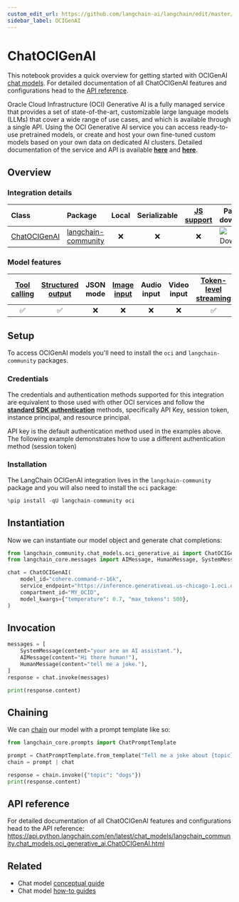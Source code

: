 ```yaml
---
custom_edit_url: https://github.com/langchain-ai/langchain/edit/master/docs/docs/integrations/chat/oci_generative_ai.ipynb
sidebar_label: OCIGenAI
---
```

# ChatOCIGenAI

This notebook provides a quick overview for getting started with OCIGenAI [chat models](/docs/concepts/#chat-models). For detailed documentation of all ChatOCIGenAI features and configurations head to the [API reference](https://api.python.langchain.com/en/latest/chat_models/langchain_community.chat_models.oci_generative_ai.ChatOCIGenAI.html).

Oracle Cloud Infrastructure (OCI) Generative AI is a fully managed service that provides a set of state-of-the-art, customizable large language models (LLMs) that cover a wide range of use cases, and which is available through a single API.
Using the OCI Generative AI service you can access ready-to-use pretrained models, or create and host your own fine-tuned custom models based on your own data on dedicated AI clusters. Detailed documentation of the service and API is available __[here](https://docs.oracle.com/en-us/iaas/Content/generative-ai/home.htm)__ and __[here](https://docs.oracle.com/en-us/iaas/api/#/en/generative-ai/20231130/)__.


## Overview
### Integration details

| Class | Package | Local | Serializable | [JS support](https://js.langchain.com/v0.2/docs/integrations/chat/oci_generative_ai) | Package downloads | Package latest |
| :--- | :--- | :---: | :---: |  :---: | :---: | :---: |
| [ChatOCIGenAI](https://api.python.langchain.com/en/latest/chat_models/langchain_community.chat_models.oci_generative_ai.ChatOCIGenAI.html) | [langchain-community](https://api.python.langchain.com/en/latest/community_api_reference.html) | ❌ | ❌ | ❌ | ![PyPI - Downloads](https://img.shields.io/pypi/dm/langchain-oci-generative-ai?style=flat-square&label=%20) | ![PyPI - Version](https://img.shields.io/pypi/v/langchain-oci-generative-ai?style=flat-square&label=%20) |

### Model features
| [Tool calling](/docs/how_to/tool_calling/) | [Structured output](/docs/how_to/structured_output/) | JSON mode | [Image input](/docs/how_to/multimodal_inputs/) | Audio input | Video input | [Token-level streaming](/docs/how_to/chat_streaming/) | Native async | [Token usage](/docs/how_to/chat_token_usage_tracking/) | [Logprobs](/docs/how_to/logprobs/) |
| :---: | :---: | :---: | :---: |  :---: | :---: | :---: | :---: | :---: | :---: |
| ✅ | ✅ | ❌ | ❌ | ❌ | ❌ | ✅ | ❌ | ❌ | ❌ | 

## Setup

To access OCIGenAI models you'll need to install the `oci` and `langchain-community` packages.

### Credentials

The credentials and authentication methods supported for this integration are equivalent to those used with other OCI services and follow the __[standard SDK authentication](https://docs.oracle.com/en-us/iaas/Content/API/Concepts/sdk_authentication_methods.htm)__ methods, specifically API Key, session token, instance principal, and resource principal.

API key is the default authentication method used in the examples above. The following example demonstrates how to use a different authentication method (session token)

### Installation

The LangChain OCIGenAI integration lives in the `langchain-community` package and you will also need to install the `oci` package:


```python
%pip install -qU langchain-community oci
```

## Instantiation

Now we can instantiate our model object and generate chat completions:



```python
from langchain_community.chat_models.oci_generative_ai import ChatOCIGenAI
from langchain_core.messages import AIMessage, HumanMessage, SystemMessage

chat = ChatOCIGenAI(
    model_id="cohere.command-r-16k",
    service_endpoint="https://inference.generativeai.us-chicago-1.oci.oraclecloud.com",
    compartment_id="MY_OCID",
    model_kwargs={"temperature": 0.7, "max_tokens": 500},
)
```

## Invocation


```python
messages = [
    SystemMessage(content="your are an AI assistant."),
    AIMessage(content="Hi there human!"),
    HumanMessage(content="tell me a joke."),
]
response = chat.invoke(messages)
```


```python
print(response.content)
```

## Chaining

We can [chain](/docs/how_to/sequence/) our model with a prompt template like so:



```python
from langchain_core.prompts import ChatPromptTemplate

prompt = ChatPromptTemplate.from_template("Tell me a joke about {topic}")
chain = prompt | chat

response = chain.invoke({"topic": "dogs"})
print(response.content)
```

## API reference

For detailed documentation of all ChatOCIGenAI features and configurations head to the API reference: https://api.python.langchain.com/en/latest/chat_models/langchain_community.chat_models.oci_generative_ai.ChatOCIGenAI.html


## Related

- Chat model [conceptual guide](/docs/concepts/#chat-models)
- Chat model [how-to guides](/docs/how_to/#chat-models)
